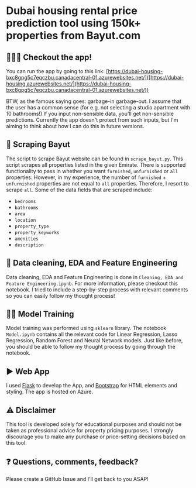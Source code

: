 
# Dubai housing rental price prediction tool using 150k+ properties from Bayut.com

## 🧑🏽‍💻 Checkout the app!
You can run the app by going to this link: [https://dubai-housing-bxc8gpg5c7eqczbu.canadacentral-01.azurewebsites.net/]([https://dubai-housing.azurewebsites.net/](https://dubai-housing-bxc8gpg5c7eqczbu.canadacentral-01.azurewebsites.net/))

BTW, as the famous saying goes: garbage-in garbage-out. I assume that the user has a common sense (for e.g. not selecting a studio apartment with 10 bathrooms!) If you input non-sensible data, you'll get non-sensible predictions. Currently the app doesn't protect from such inputs, but I'm aiming to think about how I can do this in future versions.

## 🔎 Scraping Bayut
The script to scrape Bayut website can be found in ```scrape_bayut.py```. This script scrapes all properties listed in the given Emirate. There is supported functionality to pass in whether you want ```furnished```, ```unfurnished``` or ```all``` properties. However, in my experience, the number of ```furnished``` + ```unfurnished``` properties are not equal to ```all``` properties. Therefore, I resort to scrape ```all```. Some of the data fields that are scraped include:

- ```bedrooms```
- ```bathrooms```
- ```area```
- ```location```
- ```property_type```
- ```property_keyworks```
- ```amenities```
- ```description```


## 🧹 Data cleaning, EDA and Feature Engineering
Data cleaning, EDA and Feature Engineering is done in ```Cleaning, EDA and Feature Engineering.ipynb```. For more information, please checkout this notebook. I tried to include a step-by-step process with relevant comments so you can easily follow my thought process!

##  🏋🏽 Model Training
Model training was performed using ```sklearn``` library. The notebook ```Model.ipynb``` contains all the relevant code for Linear Regression, Lasso Regression, Random Forest and Neural Network models. Just like before, you should be able to follow my thought process by going through the notebook.

## ▶️ Web App
I used  [Flask](https://flask.palletsprojects.com/) to develop the App, and [Bootstrap](https://getbootstrap.com/) for HTML elements and styling. The app is hosted on Azure.

## ⚠️ Disclaimer
This tool is developed solely for educational purposes and should not be taken as professional advice for property pricing purposes. I strongly discourage you to make any purchase or price-setting decisions based on this tool.



## ❓ Questions, comments, feedback?
Please create a GitHub Issue and I'll get back to you ASAP!
